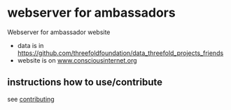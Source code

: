 # webserver for ambassadors

Webserver for ambassador website

- data is in https://github.com/threefoldfoundation/data_threefold_projects_friends
- website is on www.consciousinternet.org

## instructions how to use/contribute

see [contributing](docs/contributing.md)


